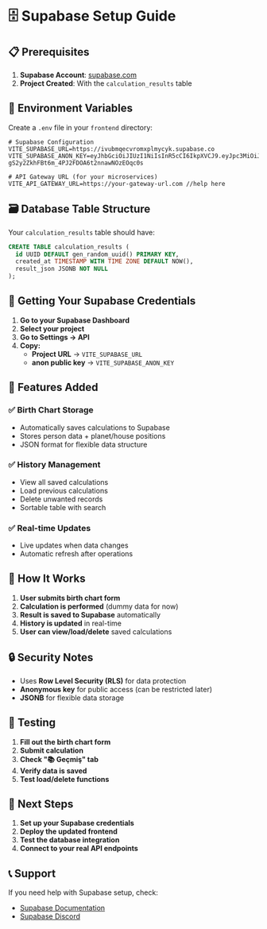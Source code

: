 # 🗄️ Supabase Setup Guide

## 📋 **Prerequisites**

1. **Supabase Account**: [supabase.com](https://supabase.com)
2. **Project Created**: With the `calculation_results` table

## 🔧 **Environment Variables**

Create a `.env` file in your `frontend` directory:

```env
# Supabase Configuration
VITE_SUPABASE_URL=https://ivubmqecvromxplmycyk.supabase.co
VITE_SUPABASE_ANON_KEY=eyJhbGciOiJIUzI1NiIsInR5cCI6IkpXVCJ9.eyJpc3MiOiJzdXBhYmFzZSIsInJlZiI6Iml2dWJtcWVjdnJvbXhwbG15Y3lrIiwicm9sZSI6ImFub24iLCJpYXQiOjE3NTE3MTI0MjQsImV4cCI6MjA2NzI4ODQyNH0.FjdW-gS2y2ZkhFBt6m_4PJ2FDOA6t2nnawNOzEOqc0s

# API Gateway URL (for your microservices)
VITE_API_GATEWAY_URL=https://your-gateway-url.com //help here
```

## 🗃️ **Database Table Structure**

Your `calculation_results` table should have:

```sql
CREATE TABLE calculation_results (
  id UUID DEFAULT gen_random_uuid() PRIMARY KEY,
  created_at TIMESTAMP WITH TIME ZONE DEFAULT NOW(),
  result_json JSONB NOT NULL
);
```

## 🔑 **Getting Your Supabase Credentials**

1. **Go to your Supabase Dashboard**
2. **Select your project**
3. **Go to Settings → API**
4. **Copy:**
   - **Project URL** → `VITE_SUPABASE_URL`
   - **anon public key** → `VITE_SUPABASE_ANON_KEY`

## 🚀 **Features Added**

### ✅ **Birth Chart Storage**

- Automatically saves calculations to Supabase
- Stores person data + planet/house positions
- JSON format for flexible data structure

### ✅ **History Management**

- View all saved calculations
- Load previous calculations
- Delete unwanted records
- Sortable table with search

### ✅ **Real-time Updates**

- Live updates when data changes
- Automatic refresh after operations

## 🎯 **How It Works**

1. **User submits birth chart form**
2. **Calculation is performed** (dummy data for now)
3. **Result is saved to Supabase** automatically
4. **History is updated** in real-time
5. **User can view/load/delete** saved calculations

## 🔒 **Security Notes**

- Uses **Row Level Security (RLS)** for data protection
- **Anonymous key** for public access (can be restricted later)
- **JSONB** for flexible data storage

## 🧪 **Testing**

1. **Fill out the birth chart form**
2. **Submit calculation**
3. **Check "📚 Geçmiş" tab**
4. **Verify data is saved**
5. **Test load/delete functions**

## 🔄 **Next Steps**

1. **Set up your Supabase credentials**
2. **Deploy the updated frontend**
3. **Test the database integration**
4. **Connect to your real API endpoints**

## 📞 **Support**

If you need help with Supabase setup, check:

- [Supabase Documentation](https://supabase.com/docs)
- [Supabase Discord](https://discord.supabase.com)

